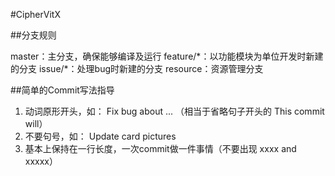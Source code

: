 #CipherVitX

##分支规则

master：主分支，确保能够编译及运行
feature/\*：以功能模块为单位开发时新建的分支
issue/\*：处理bug时新建的分支
resource：资源管理分支


##简单的Commit写法指导
1. 动词原形开头，如： Fix bug about ... （相当于省略句子开头的 This commit will）
2. 不要句号，如： Update card pictures
3. 基本上保持在一行长度，一次commit做一件事情（不要出现 xxxx and xxxxx） 